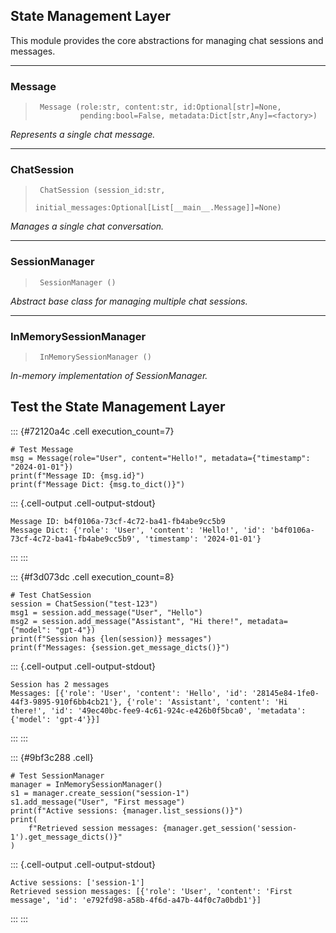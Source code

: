 <!-- WARNING: THIS FILE WAS AUTOGENERATED! DO NOT EDIT! -->

## State Management Layer

This module provides the core abstractions for managing chat sessions and messages.

---

### Message

>      Message (role:str, content:str, id:Optional[str]=None,
>               pending:bool=False, metadata:Dict[str,Any]=<factory>)

*Represents a single chat message.*


---

### ChatSession

>      ChatSession (session_id:str,
>                   initial_messages:Optional[List[__main__.Message]]=None)

*Manages a single chat conversation.*


---

### SessionManager

>      SessionManager ()

*Abstract base class for managing multiple chat sessions.*


---

### InMemorySessionManager

>      InMemorySessionManager ()

*In-memory implementation of SessionManager.*


## Test the State Management Layer

::: {#72120a4c .cell execution_count=7}
``` {.python .cell-code}
# Test Message
msg = Message(role="User", content="Hello!", metadata={"timestamp": "2024-01-01"})
print(f"Message ID: {msg.id}")
print(f"Message Dict: {msg.to_dict()}")
```

::: {.cell-output .cell-output-stdout}
```
Message ID: b4f0106a-73cf-4c72-ba41-fb4abe9cc5b9
Message Dict: {'role': 'User', 'content': 'Hello!', 'id': 'b4f0106a-73cf-4c72-ba41-fb4abe9cc5b9', 'timestamp': '2024-01-01'}
```
:::
:::


::: {#f3d073dc .cell execution_count=8}
``` {.python .cell-code}
# Test ChatSession
session = ChatSession("test-123")
msg1 = session.add_message("User", "Hello")
msg2 = session.add_message("Assistant", "Hi there!", metadata={"model": "gpt-4"})
print(f"Session has {len(session)} messages")
print(f"Messages: {session.get_message_dicts()}")
```

::: {.cell-output .cell-output-stdout}
```
Session has 2 messages
Messages: [{'role': 'User', 'content': 'Hello', 'id': '28145e84-1fe0-44f3-9895-910f6bb4cb21'}, {'role': 'Assistant', 'content': 'Hi there!', 'id': '49ec40bc-fee9-4c61-924c-e426b0f5bca0', 'metadata': {'model': 'gpt-4'}}]
```
:::
:::


::: {#9bf3c288 .cell}
``` {.python .cell-code}
# Test SessionManager
manager = InMemorySessionManager()
s1 = manager.create_session("session-1")
s1.add_message("User", "First message")
print(f"Active sessions: {manager.list_sessions()}")
print(
    f"Retrieved session messages: {manager.get_session('session-1').get_message_dicts()}"
)
```

::: {.cell-output .cell-output-stdout}
```
Active sessions: ['session-1']
Retrieved session messages: [{'role': 'User', 'content': 'First message', 'id': 'e792fd98-a58b-4f6d-a47b-44f0c7a0bdb1'}]
```
:::
:::



